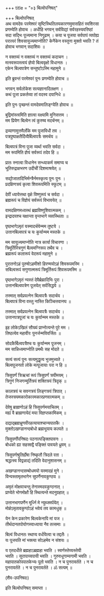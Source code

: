 +++
title = "०३ बिल्वोपनिषत्"

+++
बिल्वोपनिषत्   
अथ वामदेवः परमेश्वरं सृष्टिस्थितिलयकारणमुमासहितं स्वशिरसा  
प्रणम्येति होवाच । अधीहि भगवन् सर्वविद्यां सर्वरहस्यवरिष्ठां  
सदा सद्भिः पूज्यमाना निगूढाम् । कया च पूजया सर्वपापं व्यपोह्य  
परात्परं शिवसायुज्यमाप्नोति? केनैकेन वस्तुना मुक्तो भवति ? तं  
होवाच भगवान् सदाशिवः ॥

न वक्तव्यं न वक्तव्यं न वक्तव्यं कदाचन ।  
मत्स्वरूपस्त्वयं ज्ञेयो बिल्ववृक्षो विधानतः ।  
एकेन बिल्वपत्रेण सन्तुष्टोऽस्मि महामुने ॥

इति ब्रुवन्तं परमेश्वरं पुनः प्रणम्येति होवाच ॥

भगवन् सर्वलोकेश सत्यज्ञानादिलक्षण ।  
कथं पूजा प्रकर्तव्या तां वदस्व दयानिधे ॥

इति पुनः पृच्छन्तं वामदेवमालिङ्ग्येति होवाच ॥

बुद्विमांस्त्वमिति ज्ञात्वा वक्ष्यामि मुनिसत्तम ।  
मम प्रियेण बिल्वेन त्वं कुरुष्व मदर्चनम् ॥

द्रव्याणामुत्तमैर्लोके मम पूजाविधौ तव ।  
पत्रपुष्पाक्षतैर्दिव्यैर्बिल्वपत्रैः समर्चय ॥

बिल्वपत्रं विना पूजा व्यर्था भवति सर्वदा ।  
मम रूपमिति ज्ञेयं सर्वरूपं तदेव हि ॥

प्रातः स्नात्वा विधानेन सन्ध्याकर्म समाप्य च  
भूतिरुद्राक्षभरण उदीचीं दिशमाश्रयेत् ॥

सद्योजातादिभिर्मन्त्रैर्नमस्कृत्य पुनः पुनः ।  
प्रदक्षिणत्रयं कृत्वा शिवरूपमिति स्फुटम् ॥

देवीं ध्यायेत्तथा वृक्षे विष्णुरूपं च सर्वदा ।  
ब्रह्मरूपं च विज्ञेयं सर्वरूपं विभावयेत् ॥

वामदक्षिणमध्यस्थं ब्रह्मविष्णुशिवात्मकम् ।  
इन्द्रादयश्च यक्षान्ता वृन्तभागे व्यवस्थिताः ॥

पृष्ठभागेऽमृतं यस्मादर्चयेन्मम तुष्टये ।  
उत्तानबिल्वपत्रं च यः कुर्यान्मम मस्तके ॥

मम सायुज्यमाप्नोति नात्र कार्या विचारणा ।  
त्रिमूर्तिस्त्रिगुणं बैल्वमग्निरूप तथैव च ।  
ब्रह्मरूपं कलारूपं वेदरूपं महामुने ॥

पुरातनोऽहं पुरुषोऽहमीशो हिरण्मयोऽहं शिवरूपमस्मि ।  
सबिल्वरूपं सगुणात्मरूपं त्रिमूर्तिरूपं शिवरूपमस्मि ॥

पृष्ठभागेऽमृतं न्यस्तं देवैर्ब्रह्मादिभिः पुरा ।  
उत्तानबिल्वपत्रेण पूजयेत् सर्वसिद्धये ॥

तस्मात् सर्वप्रयत्नेन बिल्वपत्रैः सदार्चय ।  
बिल्वपत्रं विना वस्तु नास्ति किञ्चित्तवानघ ॥

तस्मात् सर्वप्रयत्नेन बिल्वपत्रैः सदार्चय ।  
उत्तानपत्रपूजां च यः कुर्यान्मम मस्तके ॥

इह लोकेऽखिलं सौख्यं प्राप्नोत्यन्ते पुरे मम ।  
तिष्ठत्येव महावीरः पुनर्जन्मविवर्जितः ॥

सोदकैर्बिल्वपत्रैश्च यः कुर्यान्मम पूजनम् ।  
मम सान्निध्यमाप्नोति प्रमथैः सह मोदते ॥

सत्यं सत्यं पुनः सत्यमुद्धृत्य भुजमुच्यते ।  
बिल्वपूजनतो लोके मत्पूजायाः परा न हि ॥

त्रिसुपर्णं त्रिऋचां रूपं त्रिसुपर्णं त्रयीमयम् ।  
त्रिगुणं निजगन्मूर्तित्रयं शक्तित्रयं त्रिदृक् ॥

कालत्रयं च सवनत्रयं लिङ्गत्रयं त्रिपात् ।  
तेजस्त्रयमकारोकारमकारप्रणवात्मकम् ॥

देवेषु ब्राह्मणोऽहं हि त्रिसुपर्णमयाचितम् ।  
मह्यं वै ब्राह्मणायेदं मया विज्ञप्तकामिकम् ॥

दद्याद्ब्रह्मभ्रूणवीरहत्यायाश्चान्यपातकैः ।  
मुक्तोऽखण्डानन्दबोधो ब्रह्मभूयाय कल्पते ॥

त्रिसुपर्णोपनिषदः पठनात्पङ्क्तिपावनः ।  
बोधको ह्या सहस्राद्वै पङ्क्तिं पावयते ध्रुवम् ॥

त्रिसुपर्णश्रुतिर्ह्येषा निष्कृतौ त्रिदले रता ।  
श्रद्धत्स्व विद्वन्नाद्यं तदिति वेदानुशासनम् ॥

अखण्डानन्दसम्बोधमयो यस्मादहं मुने ।  
विन्यस्तामृतभागेन सुपर्णेनावकुण्ठय ॥

अमृतं मोक्षवाचन्तु तेनास्मदवकुण्ठनात् ।  
प्राप्येते भोगमोक्षौ हि स्थित्यन्ते मदनुग्रहात् ॥

उत्तानभागपर्णेन मूर्ध्नि मे न्युब्जमर्पयेत् ।  
मोक्षेऽमृतावकुण्ठोऽहं भवेयं तव कामधुक् ॥

येन केन प्रकारेण बिल्वकेनापि मां यज ।  
तीर्थदानतपोयोगस्वाध्याया नैव तत्समाः ॥

बिल्वं विधानतः स्थाप्य वर्धयित्वा च तद्दलैः ।  
यः पूजयति मां भक्त्या सोऽहमेव न संशयः ॥

य एतदधीते ब्रह्महाऽब्रह्महा भवति । स्वर्णस्तेय्यस्तेयी  
भवति । सुरापाय्यपायी भवति । गुरुवधूगाम्यगामी भवति ।  
महापातकोपपातकेभ्यः पूतो भवति । न च पुनरावर्तते । न च  
पुनरावर्तते । न च पुनरावर्तते । ॐ सत्यम् ॥

(शैव-उपनिषदः)

इति बिल्वोपनिषत् समाप्ता ।  
  
  
